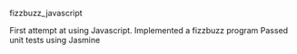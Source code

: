 fizzbuzz_javascript

First attempt at using Javascript.
Implemented a fizzbuzz program
Passed unit tests using Jasmine  
